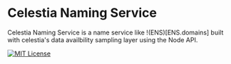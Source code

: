 
# Celestia Naming Service

Celestia Naming Service is a name service like !(ENS)[ENS.domains] built with celestia's data availbility sampling layer using the Node API. 




[![MIT License](https://img.shields.io/badge/License-MIT-green.svg)](https://choosealicense.com/licenses/mit/)


